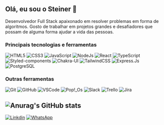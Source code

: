 
## Olá, eu sou o Steiner 👋 
Desenvolvedor Full Stack apaixonado em resolver problemas em forma de algoritmos. Gosto de trabalhar em projetos grandes e desafiadores que possam de alguma forma ajudar a vida das pessoas.

### Principais tecnologias e ferramentas
<div style="display: inline_block">
  <img alt="HTML5" src="https://img.shields.io/badge/HTML5-E34F26?style=for-the-badge&logo=html5&logoColor=white">
  <img alt="CSS3" src="https://img.shields.io/badge/CSS3-1572B6?style=for-the-badge&logo=css3&logoColor=white">
  <img alt="JavaScript" src="https://img.shields.io/badge/JavaScript-F7DF1E?style=for-the-badge&logo=javascript&logoColor=black">
  <img alt="NodeJs" src="https://img.shields.io/badge/Node.js-43853D?style=for-the-badge&logo=node.js&logoColor=white"> 
  <img alt="React" src="https://img.shields.io/badge/React-20232A?style=for-the-badge&logo=react&logoColor=61DAFB">
  <img alt="TypeScript" src="https://img.shields.io/badge/TypeScript-007ACC?style=for-the-badge&logo=typescript&logoColor=white">
  <img alt="Styled-components" src="https://img.shields.io/badge/styled--components-DB7093?style=for-the-badge&logo=styled-components&logoColor=white">
  <img alt="Chakra-UI" src="https://shields.io/badge/chakra--ui-black?logo=chakraui&style=for-the-badge">
  <img alt="TailwindCSS" src="https://img.shields.io/badge/Tailwind_CSS-38B2AC?style=for-the-badge&logo=tailwind-css&logoColor=white">
  <img alt="Express.Js" src="https://img.shields.io/badge/Express.js-404D59?style=for-the-badge">
  <img alt="PostgreSQL" src="https://img.shields.io/badge/PostgreSQL-316192?style=for-the-badge&logo=postgresql&logoColor=white">
 <div>

### Outras ferramentas
<div style="display: inline_block">
  <img alt="Git" src="https://img.shields.io/badge/GIT-E44C30?style=for-the-badge&logo=git&logoColor=white">
  <img alt="GitHub" src="https://img.shields.io/badge/GitHub-100000?style=for-the-badge&logo=github&logoColor=white">
  <img alt="VSCode" src="https://img.shields.io/badge/Visual_Studio_Code-0078D4?style=for-the-badge&logo=visual%20studio%20code&logoColor=white">
  <img alt="Pop!_Os" src="https://img.shields.io/badge/Pop!_OS-48B9C7?style=for-the-badge&logo=Pop!_OS&logoColor=white">
  <img alt="Slack" src="https://img.shields.io/badge/Slack-4A154B?style=for-the-badge&logo=slack&logoColor=white">
  <img alt="Trello" src="https://img.shields.io/badge/Trello-0052CC?style=for-the-badge&logo=trello&logoColor=whit">
  <img alt="Jira" src="https://img.shields.io/badge/Jira-0052CC?style=for-the-badge&logo=Jira&logoColor=white">
<div>
  
##
![Anurag's GitHub stats](https://github-readme-stats.vercel.app/api?username=steinerstt&show_icons=true&theme=dracula&card_width=1000&include_all_commits=true&count_private=true)
--

[![Linkdin](https://img.shields.io/badge/LinkedIn-0077B5?style=for-the-badge&logo=linkedin&logoColor=white)](https://www.linkedin.com/in/steinerstt/)
[![WhatsApp](https://img.shields.io/badge/WhatsApp-25D366?style=for-the-badge&logo=whatsapp&logoColor=white)](https://api.whatsapp.com/send?phone=5521969455431&text=Ol%C3%A1,%20Steiner!%20Achei%20seu%20github%20incr%C3%ADvel,%20podemos%20conversar?%20)
